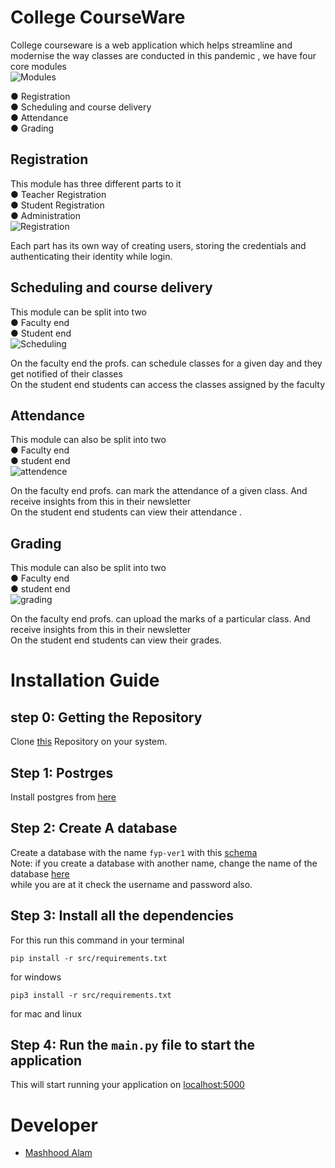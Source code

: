 # College CourseWare
College courseware is a web application which helps streamline and modernise the
way classes are conducted in this pandemic , we have four core modules\
![Modules](https://user-images.githubusercontent.com/63853764/132734688-7bace56e-da94-4d59-acad-ca237f6bd0a4.png)

  ● Registration\
  ● Scheduling and course delivery\
  ● Attendance\
  ● Grading

## Registration
This module has three different parts to it\
  ● Teacher Registration\
  ● Student Registration\
  ● Administration\
  ![Registration](https://user-images.githubusercontent.com/63853764/132734856-e24bbfd4-d101-4f67-8664-d3b662060970.png)

Each part has its own way of creating users, storing the credentials and authenticating
their identity while login.

## Scheduling and course delivery
This module can be split into two\
  ● Faculty end\
  ● Student end\
  ![Scheduling](https://user-images.githubusercontent.com/63853764/132734937-134b4ff7-6a1c-468e-af30-b08e7eb815f5.png)

On the faculty end the profs. can schedule classes for a given day and they get notified
of their classes\
On the student end students can access the classes assigned by the faculty

## Attendance
This module can also be split into two\
  ● Faculty end\
  ● student end\
  ![attendence](https://user-images.githubusercontent.com/63853764/132735036-939cde44-732b-4ca0-bbfc-14b2343d7d6c.png)
  

On the faculty end profs. can mark the attendance of a given class. And receive
insights from this in their newsletter\
On the student end students can view their attendance .

## Grading
This module can also be split into two\
  ● Faculty end\
  ● student end\
  ![grading](https://user-images.githubusercontent.com/63853764/132735252-fe8793b2-3bac-4713-92c7-e830dcd254b8.png)

On the faculty end profs. can upload the marks of a particular class. And receive
insights from this in their newsletter\
On the student end students can view their grades.

# Installation Guide 
## step 0: Getting the Repository
Clone [this](https://github.com/MASHOD0/FirstYearProject/) Repository on your system.
## Step 1: Postrges
Install postgres from [here](https://www.enterprisedb.com/downloads/postgres-postgresql-downloads)
## Step 2: Create A database
Create a database with the name `fyp-ver1` with this [schema](src/sql/schema.sql) \
Note: if you create a database with another name, change the name of the database [here](src/DB/db.py)\
while you are at it check the username and password also. 

## Step 3: Install all the dependencies 
For this run this command in your terminal
```
pip install -r src/requirements.txt
```
for windows 
```
pip3 install -r src/requirements.txt
```
for mac and linux
## Step 4: Run the `main.py` file to start the application 
This will start running your application on [localhost:5000](http://localhost:5000/)


# Developer
- [Mashhood Alam](https://github.com/MASHOD0)

